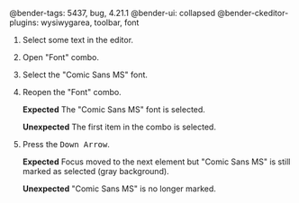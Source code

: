 @bender-tags: 5437, bug, 4.21.1
@bender-ui: collapsed
@bender-ckeditor-plugins: wysiwygarea, toolbar, font

1. Select some text in the editor.
1. Open "Font" combo.
1. Select the "Comic Sans MS" font.
1. Reopen the "Font" combo.

	**Expected** The "Comic Sans MS" font is selected.

	**Unexpected** The first item in the combo is selected.
1. Press the <kbd>Down Arrow</kbd>.

	**Expected** Focus moved to the next element but "Comic Sans MS" is still marked as selected (gray background).

	**Unexpected** "Comic Sans MS" is no longer marked.
